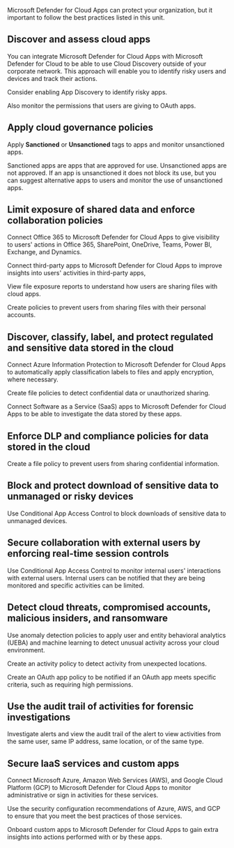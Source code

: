 Microsoft Defender for Cloud Apps can protect your organization, but it important to follow the best practices listed in this unit.

## Discover and assess cloud apps

You can integrate Microsoft Defender for Cloud Apps with Microsoft Defender for Cloud to be able to use Cloud Discovery outside of your corporate network. This approach will enable you to identify risky users and devices and track their actions.

Consider enabling App Discovery to identify risky apps.

Also monitor the permissions that users are giving to OAuth apps.

## Apply cloud governance policies

Apply **Sanctioned** or **Unsanctioned** tags to apps and monitor unsanctioned apps.

Sanctioned apps are apps that are approved for use. Unsanctioned apps are not approved. If an app is unsanctioned it does not block its use, but you can suggest alternative apps to users and monitor the use of unsanctioned apps.

## Limit exposure of shared data and enforce collaboration policies

Connect Office 365 to Microsoft Defender for Cloud Apps to give visibility to users' actions in Office 365, SharePoint, OneDrive, Teams, Power BI, Exchange, and Dynamics.

Connect third-party apps to Microsoft Defender for Cloud Apps to improve insights into users' activities in third-party apps,

View file exposure reports to understand how users are sharing files with cloud apps.

Create policies to prevent users from sharing files with their personal accounts.

## Discover, classify, label, and protect regulated and sensitive data stored in the cloud

Connect Azure Information Protection to Microsoft Defender for Cloud Apps to automatically apply classification labels to files and apply encryption, where necessary.

Create file policies to detect confidential data or unauthorized sharing.

Connect Software as a Service (SaaS) apps to Microsoft Defender for Cloud Apps to be able to investigate the data stored by these apps.

## Enforce DLP and compliance policies for data stored in the cloud

Create a file policy to prevent users from sharing confidential information.

## Block and protect download of sensitive data to unmanaged or risky devices

Use Conditional App Access Control to block downloads of sensitive data to unmanaged devices.

## Secure collaboration with external users by enforcing real-time session controls

Use Conditional App Access Control to monitor internal users' interactions with external users. Internal users can be notified that they are being monitored and specific activities can be limited.

## Detect cloud threats, compromised accounts, malicious insiders, and ransomware

Use anomaly detection policies to apply user and entity behavioral analytics (UEBA) and machine learning to detect unusual activity across your cloud environment.

Create an activity policy to detect activity from unexpected locations.

Create an OAuth app policy to be notified if an OAuth app meets specific criteria, such as requiring high permissions.

## Use the audit trail of activities for forensic investigations

Investigate alerts and view the audit trail of the alert to view activities from the same user, same IP address, same location, or of the same type.

## Secure IaaS services and custom apps

Connect Microsoft Azure, Amazon Web Services (AWS), and Google Cloud Platform (GCP) to Microsoft Defender for Cloud Apps to monitor administrative or sign in activities for these services.

Use the security configuration recommendations of Azure, AWS, and GCP to ensure that you meet the best practices of those services.

Onboard custom apps to Microsoft Defender for Cloud Apps to gain extra insights into actions performed with or by these apps.
